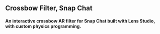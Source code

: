 ## Crossbow Filter, Snap Chat

#### An interactive crossbow AR filter for Snap Chat built with Lens Studio, with custom physics programming.
